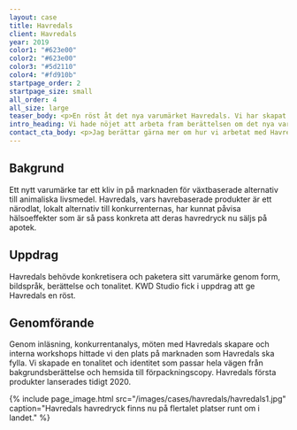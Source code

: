 ```yaml
---
layout: case
title: Havredals
client: Havredals
year: 2019
color1: "#623e00"
color2: "#623e00"
color3: "#5d2110"
color4: "#fd910b"
startpage_order: 2
startpage_size: small
all_order: 4
all_size: large
teaser_body: <p>En röst åt det nya varumärket Havredals. Vi har skapat en tonalitet och identitet som passar hela vägen från bakgrundsberättelse till förpackningscopy.</p>
intro_heading: Vi hade nöjet att arbeta fram berättelsen om det nya varumärket Havredals.
contact_cta_body: <p>Jag berättar gärna mer om hur vi arbetat med Havredals och hur vi kan hjälpa er.</p>
---
```

## Bakgrund

Ett nytt varumärke tar ett kliv in på marknaden för växtbaserade alternativ till animaliska livsmedel. Havredals, vars havrebaserade produkter är ett närodlat, lokalt alternativ till konkurrenternas, har kunnat påvisa hälsoeffekter som är så pass konkreta att deras havredryck nu säljs på apotek.  

## Uppdrag

Havredals behövde konkretisera och paketera sitt varumärke genom form, bildspråk, berättelse och tonalitet. KWD Studio fick i uppdrag att ge Havredals en röst. 

## Genomförande

Genom inläsning, konkurrentanalys, möten med Havredals skapare och interna workshops hittade vi den plats på marknaden som Havredals ska fylla. Vi skapade en tonalitet och identitet som passar hela vägen från bakgrundsberättelse och hemsida till förpackningscopy. Havredals första produkter lanserades tidigt 2020.

{%
  include page_image.html
  src="/images/cases/havredals/havredals1.jpg"
  caption="Havredals havredryck finns nu på flertalet platser runt om i landet."
%}
